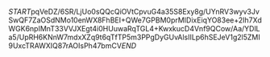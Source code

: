 $START$pqVeDZ/6SR/LjUo0sQQcQiOVtCpvuG4a35S8Exy8g/UYnRV3wyv3JvSwQF7ZaOSdNMo10enWX8FhBEI+QWe7GPBM0prMIDixEiqYO83ee+2Ih7XdWGK6npIMnT33VVJXEgt4i0HUuwaRqTGL4+KwxkucD4Vnf9QCow/Aa/YDlLa5/UpRH6KNnW7mdxXZq9t6qTfTP5m3PPgDyGUvAlsIILp6hSEJeV1g2l5ZMI9UxcTRAWXIQ87rAOIsPh47bmCV$END$